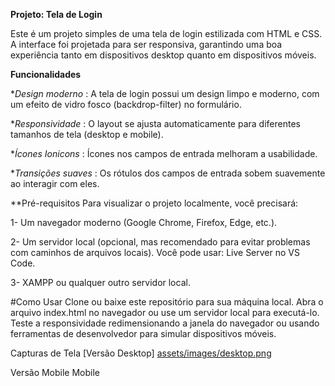 **Projeto: Tela de Login**

Este é um projeto simples de uma tela de login estilizada com HTML e CSS. A interface foi projetada para ser responsiva, garantindo uma boa experiência tanto em dispositivos desktop quanto em dispositivos móveis.

**Funcionalidades**

**Design moderno* : A tela de login possui um design limpo e moderno, com um efeito de vidro fosco (backdrop-filter) no formulário.

**Responsividade* : O layout se ajusta automaticamente para diferentes tamanhos de tela (desktop e mobile).

**Ícones Ionicons* : Ícones nos campos de entrada melhoram a usabilidade.

**Transições suaves* : Os rótulos dos campos de entrada sobem suavemente ao interagir com eles.

**Pré-requisitos
Para visualizar o projeto localmente, você precisará:

1- Um navegador moderno (Google Chrome, Firefox, Edge, etc.).

2- Um servidor local (opcional, mas recomendado para evitar problemas com caminhos de arquivos locais). Você pode usar:
Live Server no VS Code.

3- XAMPP ou qualquer outro servidor local.

#Como Usar
Clone ou baixe este repositório para sua máquina local.
Abra o arquivo index.html no navegador ou use um servidor local para executá-lo.
Teste a responsividade redimensionando a janela do navegador ou usando ferramentas de desenvolvedor para simular dispositivos móveis.

Capturas de Tela
[Versão Desktop]
[assets/images/desktop.png](https://github.com/JohnatanShinon/login/blob/main/assets/images/desktop.png)

Versão Mobile
Mobile
